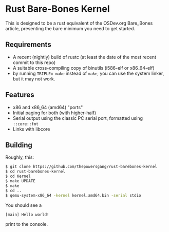 Rust Bare-Bones Kernel
=====

This is designed to be a rust equivalent of the OSDev.org Bare\_Bones article, presenting the bare minimum you need to get started.


Requirements
---
* A recent (nightly) build of rustc (at least the date of the most recent commit to this repo)
* A suitable cross-compiling copy of binutils (i586-elf or x86\_64-elf)
 * by running `TRIPLE= make` instead of `make`, you can use the system linker, but it may not work.


Features
---
* x86 and x86\_64 (amd64) "ports"
* Initial paging for both (with higher-half)
* Serial output using the classic PC serial port, formatted using `::core::fmt`
* Links with libcore

Building
---

Roughly, this:

```bash
$ git clone https://github.com/thepowersgang/rust-barebones-kernel
$ cd rust-barebones-kernel
$ cd Kernel
$ make UPDATE
$ make
$ cd ..
$ qemu-system-x86_64 -kernel kernel.amd64.bin -serial stdio
```

You should see a 

```text
[main] Hello world!
```

print to the console.

